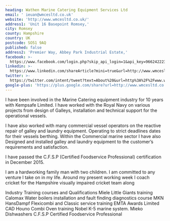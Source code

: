 ```yaml
---
heading: Wathen Marine Catering Equipment Services Ltd
email: ' ieuan@wmcesltd.co.uk'
website: 'http://www.wmcesltd.co.uk/'
address1: 'Unit 16 Basepoint Romsey,'
city: Romsey
county: Hampshire
country: UK
postcode: SO51 9AQ
published: false
address2: 'Premier Way, Abbey Park Industrial Estate,'
facebook: >-
  https://www.facebook.com/login.php?skip_api_login=1&api_key=966242223397117&signed_next=1&next=https%3A%2F%2Fwww.facebook.com%2Fv2.3%2Fdialog%2Fshare%3Fredirect_uri%3Dhttps%253A%252F%252Fwww.facebook.com%252Fdialog%252Freturn%252Fclose%26display%3Dpopup%26href%3Dhttp%253A%252F%252Fwww.wmcesltd.co.uk%252Fabout%252F%26client_id%3D966242223397117%26ret%3Dlogin&cancel_url=https%3A%2F%2Fwww.facebook.com%2Fdialog%2Freturn%2Fclose%3F%23_%3D_&display=popup&locale=en_GB
linkedin: >-
  https://www.linkedin.com/shareArticle?mini=true&url=http://www.wmcesltd.co.uk/about/
twitter: >-
  https://twitter.com/intent/tweet?text=About%20&url=http%3A%2F%2Fwww.wmcesltd.co.uk%2Fabout%2F&original_referer=http%3A%2F%2Fwww.wmcesltd.co.uk%2Fabout%2F
google-plus: 'https://plus.google.com/share?url=http://www.wmcesltd.co.uk/about/'
---
```


I have been involved in the Marine Catering equipment industry for 10 years with Kempsafe Limited. I have worked with the Royal Navy on various projects from design of Galleys, installation and technical support for the operational vessels.

I have also worked with many commercial vessel operators on the reactive repair of galley and laundry equipment. Operating to strict deadlines dates for their vessels berthing. Within the Commercial marine sector I have also Designed and installed galley and laundry equipment to the customer’s requirements and satisfaction.

I have passed the C.F.S.P (Certified Foodservice Professional) certification in December 2015.

I am a hardworking family man with two children. I am committed to any venture I take on in my life. Around my present working week I coach cricket for the Hampshire visually impaired cricket team along

Industry Training courses and Qualifications
Miele Little Giants training
Calomax Water boilers installation and fault finding diagnostics course
MKN HansDampf Flexicombi and Classic service training
EMTA Awards Limited CAD
Houno Combi Oven training
Nobel K-5 marine system.
Mieko Dishwashers
C.F.S.P Certified Foodservice Professional